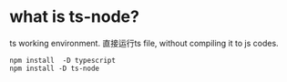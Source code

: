 # what is ts-node?
ts working environment. 直接运行ts file, without compiling it to js codes.

```shell
npm install  -D typescript
npm install -D ts-node


```